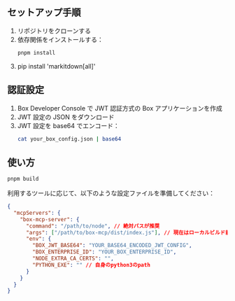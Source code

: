## セットアップ手順

1. リポジトリをクローンする
2. 依存関係をインストールする：
   ```bash
   pnpm install
   ```
3. pip install 'markitdown[all]'

## 認証設定

1. Box Developer Console で JWT 認証方式の Box アプリケーションを作成
2. JWT 設定の JSON をダウンロード
3. JWT 設定を base64 でエンコード：
   ```bash
   cat your_box_config.json | base64
   ```

## 使い方

```bash
pnpm build
```

利用するツールに応じて、以下のような設定ファイルを準備してください：

```json
{
  "mcpServers": {
    "box-mcp-server": {
      "command": "/path/to/node", // 絶対パスが推奨
      "args": ["/path/to/box-mcp/dist/index.js"], // 現在はローカルビルド前提
      "env": {
        "BOX_JWT_BASE64": "YOUR_BASE64_ENCODED_JWT_CONFIG",
        "BOX_ENTERPRISE_ID": "YOUR_BOX_ENTERPRISE_ID",
        "NODE_EXTRA_CA_CERTS": "",
        "PYTHON_EXE": "" // 自身のpython3のpath
      }
    }
  }
}
```
